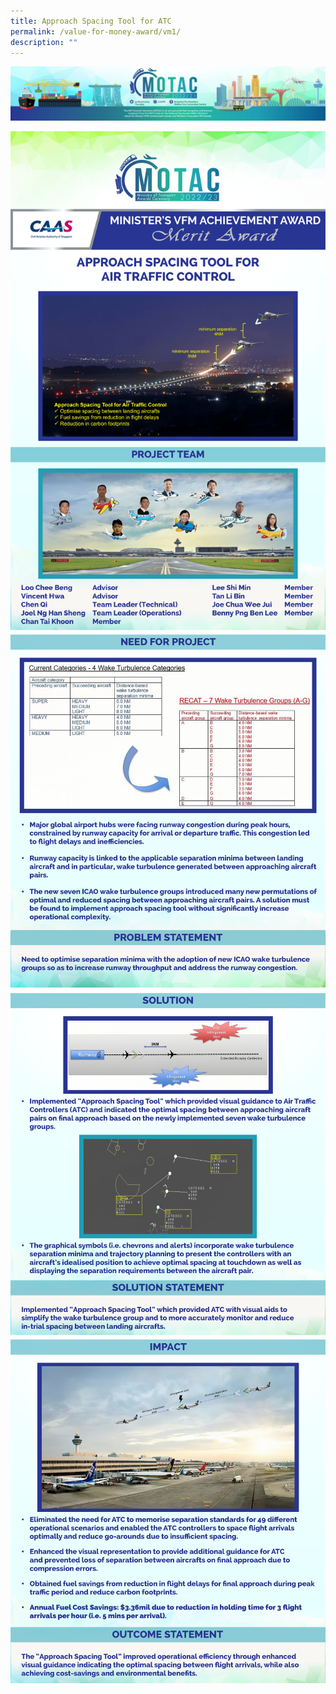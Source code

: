 ```yaml
---
title: Approach Spacing Tool for ATC
permalink: /value-for-money-award/vm1/
description: ""
---
```

![](/images/hero.png)

![1](/images/VFM/VM1/VM1_v01_Individual%20Award%20Contents%201.png)
![](/images/VFM/VM1/e-Panel_VM1_v01_Individual%20Award%20Contents%202.png)
![](/images/VFM/VM1/e-Panel_VM1_v01_Individual%20Award%20Contents%203.png)
![](/images/VFM/VM1/e-Panel_VM1_v01_Individual%20Award%20Contents%204.png)
